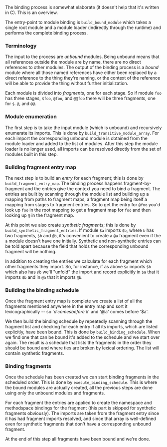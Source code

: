 The binding process is somewhat elaborate (it doesn't help that it's written in C). This is an overview.

The entry-point to module binding is `build_bound_module` which takes a single root module and a module loader (indirectly through the runtime) and performs the complete binding process.

### Terminology

The input to the process are *unbound* modules. Being unbound means that all references outside the module are by name, there are no direct references to other modules. The output of the binding process is a *bound* module where all those named references have either been replaced by a direct reference to the thing they're naming, or the context of the reference will be able to provide the thing without further initialization.

Each module is divided into *fragments*, one for each stage. So if module `foo` has three stages, `$foo`, `@foo`, and `@@foo` there will be three fragments, one for `$`. `@`, and `@@`.

### Module enumeration

The first step is to take the input module (which is unbound) and recursively enumerate its imports. This is done by `build_transitive_module_array`. For each import the corresponding unbound module is obtained from the module loader and added to the list of modules. After this step the module loader is no longer used, all imports can be resolved directly from the set of modules built in this step.

### Building fragment entry map

The next step is to build an *entry* for each fragment; this is done by `build_fragment_entry_map`. The binding process happens fragment-by-fragment and the entries give the context you need to bind a fragment. The entries are built by scanning through the module list and building up a mapping from paths to fragment maps, a fragment map being itself a mapping from stages to fragment entries. So to get the entry for `@foo` you'd look up `foo` in the root mapping to get a fragment map for `foo` and then looking up `@` in the fragment map.

At this point we also create *synthetic fragments*; this is done by `build_synthetic_fragment_entries`. If module `$a` imports `$b`, where `b` has two fragments, `$b` and `@b`, it's convenient to create a `@a` fragment even if the `a` module doesn't have one initially. Synthetic and non-synthetic entries can be told apart because the field that holds the corresponding unbound fragment will be nothing.

In addition to creating the entries we calculate for each fragment which other fragments they import. So, for instance, if as above `$a` imports `$b` which also has `@b` we'll "unfold" the import and record explicitly in `$a` that it imports `$b` and in `@a` that it imports `@b`.

### Building the binding schedule

Once the fragment entry map is complete we create a list of all the fragments mentioned anywhere in the entry map and sort it lexicographically -- so '$a' comes before '$b' and '@a' comes before '$a'.

We then build the binding schedule by repeatedly scanning through the fragment list and checking for each entry if all its imports, which are listed explicitly, have been bound. This is done by `build_binding_schedule`. When we find one that can be bound it's added to the schedule and we start over again. The result is a schedule that lists the fragments in the order they should be bound and where ties are broken by lexical ordering. The list will contain synthetic fragments.

### Binding fragments

Once the schedule has been created we can start binding fragments in the scheduled order. This is done by `execute_binding_schedule`. This is where the bound modules are actually created, all the previous steps are done using only the unbound modules and fragments.

For each fragment the entries are applied to create the namespace and methodspace bindings for the fragment (this part is skipped for synthetic fragments obviously). The imports are taken from the fragment entry since it has had fragment imports resolved, and since that array is well-defined even for synthetic fragments that don't have a corresponding unbound fragment.

At the end of this step all fragments have been bound and we're done.
